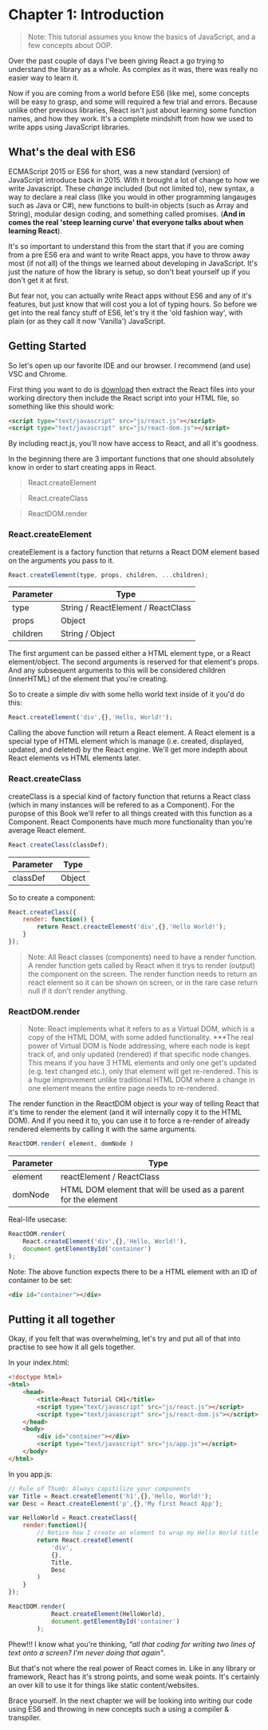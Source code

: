 # Chapter 1: Introduction

> Note:
    This tutorial assumes you know the basics of JavaScript, and a few concepts about OOP.

Over the past couple of days I've been giving React a go trying to understand the library as a whole. As complex as it was, there was really no easier way to learn it.

Now if you are coming from a world before ES6 (like me), some concepts will be easy to grasp, and some will required a few trial and errors. Because unlike other previous libraries, React isn't just about learning some function names, and how they work. It's a complete mindshift from how we used to write apps using JavaScript libraries.

## What's the deal with ES6

ECMAScript 2015 or ES6 for short, was a new standard (version) of JavaScript introduce back in 2015. With it brought a lot of change to how we write Javascript. These *change* included (but not limited to), new syntax, a way to declare a real class (like you would in other programming langauges such as Java or C#), new functions to built-in objects (such as Array and String), modular design coding, and something called promises. (**And in comes the real 'steep learning curve' that everyone talks about when learning React**).

It's so important to understand this from the start that if you are coming from a pre ES6 era and want to write React apps, you have to throw away most (if not all) of the things we learned about developing in JavaScript. It's just the nature of how the library is setup, so don't beat yourself up if you don't get it at first.

But fear not, you can actually write React apps without ES6 and any of it's features, but just know that will cost you a lot of typing hours. So before we get into the real fancy stuff of ES6, let's try it the 'old fashion way', with plain (or as they call it now 'Vanilla') JavaScript.

## Getting Started

So let's open up our favorite IDE and our browser.
I recommend (and use) VSC and Chrome.

First thing you want to do is [download] then extract the React files into your working directory then include the React script into your HTML file, so something like this should work:

```html
<script type="text/javascript" src="js/react.js"></script>
<script type="text/javascript" src="js/react-dom.js"></script>
```

[download]: https://react-cn.github.io/react/downloads/react-0.14.3.zip

By including react.js, you'll now have access to React, and all it's goodness.

In the beginning there are 3 important functions that one should absolutely know in order to start creating apps in React.

> React.createElement

> React.createClass

> ReactDOM.render

### React.createElement

createElement is a factory function that returns a React DOM element based on the arguments you pass to it.

```js
React.createElement(type, props, children, ...children);
```

Parameter   | Type
---         | ---
type        | String / ReactElement / ReactClass
props       | Object
children    | String / Object

The first argument can be passed either a HTML element type, or a React element/object.
The second arguments is reserved for that element's props.
And any subsequent arguments to this will be considered children (innerHTML) of the element that you're creating.

So to create a simple div with some hello world text inside of it you'd do this:

```js
React.createElement('div',{},'Hello, World!');
```

Calling the above function will return a React element.
A React element is a special type of HTML element which is manage (i.e. created, displayed, updated, and deleted) by the React engine.
We'll get more indepth about React elements vs HTML elements later.

### React.createClass

createClass is a special kind of factory function that returns a React class (which in many instances will be refered to as a Component).
For the puropse of this Book we'll refer to all things created with this function as a Component.
React Components have much more functionality than you're average React element.

```js
React.createClass(classDef);
```

Parameter   | Type
---         | ---
classDef    | Object

So to create a component:

```js
React.createClass({
    render: function() {
        return React.creacteElement('div',{},'Hello World!');
    }
});
```

> Note: All React classes (components) need to have a render function.
A render function gets called by React when it trys to render (output) the component on the screen.
The render function needs to return an react element so it can be shown on screen, or in the rare case return null if it don't render anything.

### ReactDOM.render

> Note:
React implements what it refers to as a Virtual DOM, which is a copy of the HTML DOM, with some added functionality.
***The real power of Virtual DOM is Node addressing, where each node is kept track of, and only updated (rendered) if that specific node changes.
This means if you have 3 HTML elements and only one get's updated (e.g. text changed etc.), only that element will get re-rendered.
This is a huge improvement unlike traditional HTML DOM where a change in one element means the entire page needs to re-rendered.

The render function in the ReactDOM object is your way of telling React that it's time to render the element (and it will internally copy it to the HTML DOM).
And if you need it to, you can use it to force a re-render of already rendered elements by calling it with the same arguments.

```js
ReactDOM.render( element, domNode )
```

Parameter   | Type
---         | ---
element     | reactElement / ReactClass
domNode     | HTML DOM element that will be used as a parent for the element

Real-life usecase:

```js
ReactDOM.render(
    React.createElement('div',{},'Hello, World!'),
    document.getElementById('container')
);
```

Note: The above function expects there to be a HTML element with an ID of container to be set:

```html
<div id="container"></div>
```

## Putting it all together

Okay, if you felt that was overwhelming, let's try and put all of that into practise to see how it all gels together.

In your index.html:

```html
<!doctype html>
<html>
    <head>
        <title>React Tutorial CH1</title>
        <script type="text/javascript" src="js/react.js"></script>
        <script type="text/javascript" src="js/react-dom.js"></script>
    </head>
    <body>
        <div id="container"></div>
        <script type="text/javascript" src="js/app.js"></script>
    </body>
</html>
```

In you app.js:

```js
// Rule of Thumb: Always capitilize your components
var Title = React.createElement('h1',{},'Hello, World!');
var Desc = React.createElement('p',{},'My first React App');

var HelloWorld = React.createClass({
    render:function(){
        // Notice how I create an element to wrap my Hello World title and desciption and return it.
        return React.createElement(
            'div',
            {},
            Title,
            Desc
        )
    }
});

ReactDOM.render(
            React.createElement(HelloWorld),
            document.getElementById('container')
        );
```

Phew!!! I know what you're thinking, *"all that coding for writing two lines of text onto a screen? I'm never doing that again"*.

But that's not where the real power of React comes in.
Like in any library or framework, React has it's strong points, and some weak points.
It's certainly an over kill to use it for things like static content/websites.

Brace yourself. In the next chapter we will be looking into writing our code using ES6 and throwing in new concepts such a using a compiler & transpiler.
